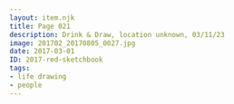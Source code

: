 ```yaml
---
layout: item.njk
title: Page 021
description: Drink & Draw, location unknown, 03/11/23
image: 201702_20170805_0027.jpg
date: 2017-03-01
ID: 2017-red-sketchbook
tags:  
- life drawing 
- people
---
```

